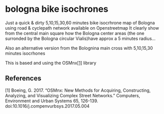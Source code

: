 # bologna bike isochrones
Just a quick & dirty 5,10,15,30,60 minutes bike isocrhrone map of Bologna using road & cyclepath network available on Openstreetmap
It clearly show from the central main square how the Bologna center areas (the one surronded by the Bologna circular Vialis)have approx a 5 minutes radius...  

Also an alternative version from the Bolognina main cross with 5,10,15,30 minutes isocrhones

This is based and using the OSMnx[[1]](#1) library

## References
<a id="1">[1]</a>
Boeing, G. 2017. “OSMnx: New Methods for Acquiring, Constructing, Analyzing, and Visualizing Complex Street Networks.” Computers, Environment and Urban Systems 65, 126-139. doi:10.1016/j.compenvurbsys.2017.05.004


